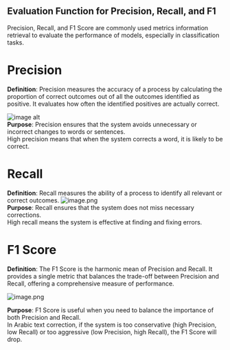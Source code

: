 ## Evaluation Function for Precision, Recall, and F1  
Precision, Recall, and F1 Score are commonly used metrics information retrieval to evaluate the performance of models, especially in classification tasks.  

# Precision
**Definition**: Precision measures the accuracy of a process by calculating the proportion of correct outcomes out of all the outcomes identified as positive. It evaluates how often the identified positives are actually correct.


![image alt](https://github.com/SL6I/Text-Correction/blob/b9782b0223ecc585a681c05df0b78988d7dab499/Precision.png)  
**Purpose**: Precision ensures that the system avoids unnecessary or incorrect changes to words or sentences.  
High precision means that when the system corrects a word, it is likely to be correct.

# Recall  
**Definition**: Recall measures the ability of a process to identify all relevant or correct outcomes.
![image.png](https://github.com/SL6I/Text-Correction/blob/015b61f6e89d34e42fbf829873b08f6b31657a73/Recall.png)      
**Purpose**: Recall ensures that the system does not miss necessary corrections.  
High recall means the system is effective at finding and fixing errors.


# F1 Score  
**Definition**: The F1 Score is the harmonic mean of Precision and Recall. It provides a single metric that balances the trade-off between Precision and Recall, offering a comprehensive measure of performance.

![image.png](https://github.com/SL6I/Text-Correction/blob/654b4a3c0b54540b6912d513f162b77d658187af/F1%20Score.png)  

**Purpose**: F1 Score is useful when you need to balance the importance of both Precision and Recall.  
In Arabic text correction, if the system is too conservative (high Precision, low Recall) or too aggressive (low Precision, high Recall), the F1 Score will drop.  
